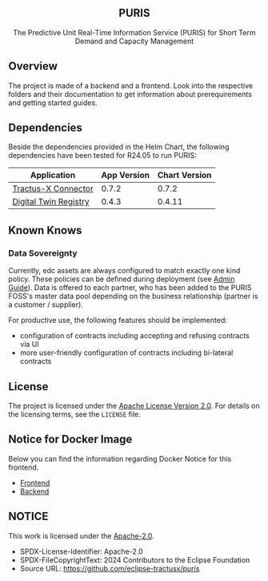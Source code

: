 <div align="center">
  <h2 align="center">PURIS</h2>
  The Predictive Unit Real-Time Information Service (PURIS) for Short Term Demand and Capacity Management
</div>

## Overview

The project is made of a backend and a frontend. Look into the respective folders and their documentation to get
information about prerequirements and getting started guides.

## Dependencies

Beside the dependencies provided in the Helm Chart, the following dependencies have been tested for R24.05 to run PURIS:

| Application                                                                                                       | App Version | Chart Version |
|-------------------------------------------------------------------------------------------------------------------|-------------|---------------|
| [Tractus-X Connector](https://github.com/eclipse-tractusx/tractusx-edc/tree/main/charts/tractusx-connector)       | 0.7.2       | 0.7.2         |
| [Digital Twin Registry](https://github.com/eclipse-tractusx/sldt-digital-twin-registry/tree/main/charts/registry) | 0.4.3       | 0.4.11        |

## Known Knows

### Data Sovereignty

Currently, edc assets are always configured to match exactly one kind policy. These policies can be defined during
deployment (see [Admin Guide](docs/admin/Admin_Guide.md)). Data is offered to each partner, who has been added to
the PURIS FOSS's master data pool depending on the business relationship (partner is a customer / supplier).

For productive use, the following features should be implemented:

- configuration of contracts including accepting and refusing contracts via UI
- more user-friendly configuration of contracts including bi-lateral contracts

## License

The project is licensed under the [Apache License Version 2.0](https://www.apache.org/licenses/LICENSE-2.0).
For details on the licensing terms, see the `LICENSE` file.

## Notice for Docker Image

Below you can find the information regarding Docker Notice for this frontend.

- [Frontend](./frontend/DOCKER_NOTICE.md)
- [Backend](./backend/DOCKER_NOTICE.md)

## NOTICE

This work is licensed under the [Apache-2.0](https://www.apache.org/licenses/LICENSE-2.0).

- SPDX-License-Identifier: Apache-2.0
- SPDX-FileCopyrightText: 2024 Contributors to the Eclipse Foundation
- Source URL: https://github.com/eclipse-tractusx/puris
